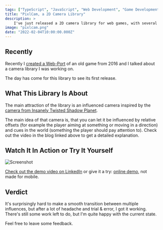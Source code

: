 ```yaml
---
tags: ["TypeScript", "JavaScript", "Web Development", "Game Development", "2D Camera", "Projects"]
title: "PixlCam, a 2D Camera Library"
description: >
    I've just released a 2D camera library for web games, with several camera types. Most notable one, which can get influenced by cues in the world and offsets like player movement/aim. There's a demo link inside.
image: "pixlcam.png"
date: "2022-02-04T10:00:00.000Z"
---
```


## Recently

Recently I [created a Web-Port](/the-last-summoner.html) of an old game from 2016 and I talked about a camera library I was working on.

The day has come for this library to see its first release.

## What This Library Is About

The main attraction of the library is an influenced camera inspired by the [camera from Insanely Twisted Shadow Planet](http://michelgagne.blogspot.com/2012/07/itsp-camera-explained.html).

The main idea of that camera is, that you can let it be influenced by relative offsets (for example the player aiming at something or moving in a direction) and cues in the world (something the player should pay attention to). Check out the video in the blog linked above to get a detailed explanation.

## Watch It In Action or Try It Yourself

![Screenshot](/assets/pixlcam.png)

[Check out the demo video on LinkedIn](https://www.linkedin.com/posts/santo-pfingsten_gamedevelopment-2dcamera-ugcPost-6896029825153187840-HLBS?utm_source=linkedin_share&utm_medium=member_desktop_web) or give it a try: [online demo](https://lusito.github.io/pixlcam/example/), not made for mobile.

## Verdict

It's surprisingly hard to make a smooth transition between multiple influences, but after a lot of headache and trial & error, I got it working. There's still some work left to do, but I'm quite happy with the current state.

Feel free to leave some feedback.

